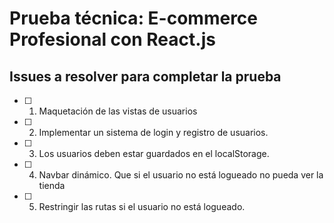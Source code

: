 # Prueba técnica: E-commerce Profesional con React.js

## Issues a resolver para completar la prueba

- [ ] 1. Maquetación de las vistas de usuarios
- [ ] 2. Implementar un sistema de login y registro de usuarios.
- [ ] 3. Los usuarios deben estar guardados en el localStorage.
- [ ] 4. Navbar dinámico. Que si el usuario no está logueado no pueda ver la tienda
- [ ] 5. Restringir las rutas si el usuario no está logueado.
